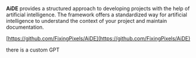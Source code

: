 <!--
date: 2025-01-08T23:05:19
-->

**AiDE**  provides a structured approach to developing projects with the help of artificial intelligence. The framework offers a standardized way for artificial intelligence to understand the context of your project and maintain documentation.

[https://github.com/FixingPixels/AiDE](https://github.com/FixingPixels/AiDE) 

there is a custom GPT